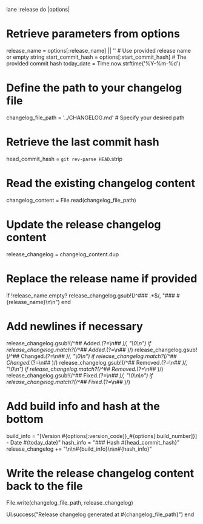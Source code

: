 
lane :release do |options|
  # Retrieve parameters from options
  release_name = options[:release_name] || ''  # Use provided release name or empty string
  start_commit_hash = options[:start_commit_hash]  # The provided commit hash
  today_date = Time.now.strftime('%Y-%m-%d')

  # Define the path to your changelog file
  changelog_file_path = '../CHANGELOG.md'  # Specify your desired path

  # Retrieve the last commit hash
  head_commit_hash = `git rev-parse HEAD`.strip

  # Read the existing changelog content
  changelog_content = File.read(changelog_file_path)

  # Update the release changelog content
  release_changelog = changelog_content.dup

  # Replace the release name if provided
  if !release_name.empty?
    release_changelog.gsub!(/^### .*$/, "### #{release_name}\n\n")
  end

  # Add newlines if necessary
  release_changelog.gsub!(/^## Added.*(?=\n## )/, "\\0\n") if release_changelog.match?(/^## Added.*(?=\n## )/)
  release_changelog.gsub!(/^## Changed.*(?=\n## )/, "\\0\n") if release_changelog.match?(/^## Changed.*(?=\n## )/)
  release_changelog.gsub!(/^## Removed.*(?=\n## )/, "\\0\n") if release_changelog.match?(/^## Removed.*(?=\n## )/)
  release_changelog.gsub!(/^## Fixed.*(?=\n## )/, "\\0\n\n") if release_changelog.match?(/^## Fixed.*(?=\n## )/)

  # Add build info and hash at the bottom
  build_info = "[Version #{options[:version_code]}_#{options[:build_number]}] - Date #{today_date}"
  hash_info = "### Hash #{head_commit_hash}"
  release_changelog += "\n\n#{build_info}\n\n#{hash_info}"

  # Write the release changelog content back to the file
  File.write(changelog_file_path, release_changelog)

  UI.success("Release changelog generated at #{changelog_file_path}")
end
